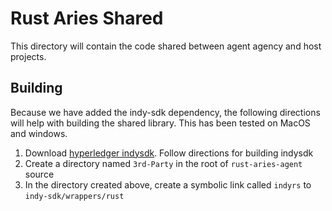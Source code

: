 # Rust Aries Shared

This directory will contain the code shared between agent agency and host projects.

## Building
Because we have added the indy-sdk dependency, the following directions will help with building the shared library.  This has been tested on MacOS and windows.
1. Download [hyperledger indysdk](https://github.com/hyperledger/indy-sdk). Follow directions for building indysdk
2. Create a directory named `3rd-Party` in the root of `rust-aries-agent` source
3. In the directory created above, create a symbolic link called `indyrs` to `indy-sdk/wrappers/rust`

